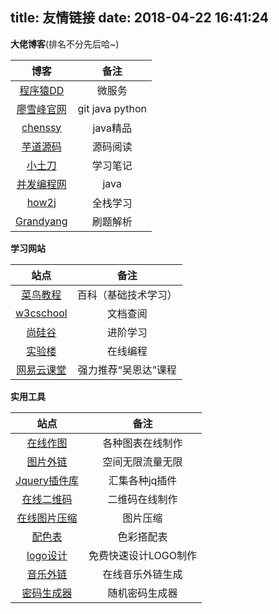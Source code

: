 title: 友情链接
date: 2018-04-22 16:41:24
---
**大佬博客**(排名不分先后哈~)

| 博客 | 备注 | 
| :-: | :-: | 
| [程序猿DD](http://blog.didispace.com/) | 微服务 |
| [廖雪峰官网](https://www.liaoxuefeng.com/) | git java python |
| [chenssy](http://cmsblogs.com/) | java精品 | 
| [芋道源码](http://www.iocoder.cn/) | 源码阅读 |
| [小土刀](http://wdxtub.com/) | 学习笔记 |
| [并发编程网](http://ifeve.com/) | java |
| [how2j](http://how2j.cn/) | 全栈学习
| [Grandyang](http://www.cnblogs.com/grandyang/) | 刷题解析

**学习网站**

| 站点 | 备注 | 
| :-: | :-: | 
| [菜鸟教程](http://www.runoob.com/) | 百科（基础技术学习） |
| [w3cschool](https://www.w3cschool.cn/) | 文档查阅 |
| [尚硅谷](http://www.atguigu.com/online.shtml) | 进阶学习 | 
| [实验楼](https://www.shiyanlou.com/courses/) | 在线编程 |
| [网易云课堂](http://study.163.com/) | 强力推荐“吴恩达”课程 |


**实用工具**

| 站点 | 备注 | 
| :-: | :-: | 
| [在线作图](https://www.processon.com/) | 各种图表在线制作 |
| [图片外链](http://www.tietuku.com) | 空间无限流量无限 |
| [Jquery插件库](http://www.jq22.com) | 汇集各种jq插件 | 
| [在线二维码](https://cli.im/url) | 二维码在线制作 |
| [在线图片压缩](https://www.tuhaokuai.com/image) | 图片压缩 |
| [配色表](http://tool.c7sky.com/webcolor) | 色彩搭配表 |
| [logo设计](http://www.uugai.com/) | 免费快速设计LOGO制作 |
| [音乐外链](https://music.2333.me/) | 在线音乐外链生成 |
| [密码生成器](http://tool.c7sky.com/password/) | 随机密码生成器 |